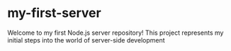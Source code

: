 # my-first-server
Welcome to my first Node.js server repository! This project represents my initial steps into the world of server-side development

